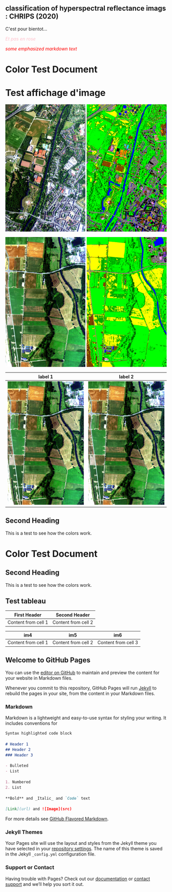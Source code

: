 ## classification of hyperspectral reflectance imags : CHRIPS (2020)

C'est pour bientot...

<span style="color:pink"> *Et pas en rose*  </span>

<span style="color:red"> *some emphasized markdown text*</span>

[comment]: # (```diff)
[comment]: # (+ blue)
[comment]: # (- green)

# Color Test Document

# Test affichage d'image

<p float="left">
  <img src="Images/AVIRIS_NG_Allemagne_img1_00_IMAGE.png" width="250" />
  <img src="Images/AVIRIS_NG_Allemagne_img1_02_REGUL.png" width="250" /> 
</p>

<p float="left">
  <img src="Images/AVIRIS_NG_Allemagne_img5_00_IMAGE.png" width="250" />
  <img src="Images/AVIRIS_NG_Allemagne_img5_02_REGUL.png" width="250" /> 
</p>


label 1 | label 2
--- | ---
 <img src="Images/AVIRIS_NG_Allemagne_img5_00_IMAGE.png" width="250" /> | <img src="Images/AVIRIS_NG_Allemagne_img5_00_IMAGE.png" width="250" />



## Second Heading

This is a test to see how the colors work.

# Color Test Document

## Second Heading

This is a test to see how the colors work.


## Test tableau

First Header | Second Header
------------ | -------------
Content from cell 1 | Content from cell 2



im4 | im5 | im6
-- | -- | --
Content from cell 1 | Content from cell 2 | Content from cell 3




## Welcome to GitHub Pages

You can use the [editor on GitHub](https://github.com/aalakian/chrips_hyperspectral/edit/gh-pages/index.md) to maintain and preview the content for your website in Markdown files.

Whenever you commit to this repository, GitHub Pages will run [Jekyll](https://jekyllrb.com/) to rebuild the pages in your site, from the content in your Markdown files.

### Markdown

Markdown is a lightweight and easy-to-use syntax for styling your writing. It includes conventions for

```markdown
Syntax highlighted code block

# Header 1
## Header 2
### Header 3

- Bulleted
- List

1. Numbered
2. List

**Bold** and _Italic_ and `Code` text

[Link](url) and ![Image](src)
```

For more details see [GitHub Flavored Markdown](https://guides.github.com/features/mastering-markdown/).

### Jekyll Themes

Your Pages site will use the layout and styles from the Jekyll theme you have selected in your [repository settings](https://github.com/aalakian/chrips_hyperspectral/settings/pages). The name of this theme is saved in the Jekyll `_config.yml` configuration file.

### Support or Contact

Having trouble with Pages? Check out our [documentation](https://docs.github.com/categories/github-pages-basics/) or [contact support](https://support.github.com/contact) and we’ll help you sort it out.
